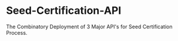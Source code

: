 # Seed-Certification-API
The Combinatory Deployment of 3 Major API's for Seed Certification Process.
